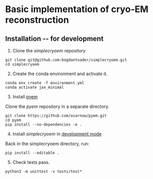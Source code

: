 # Basic implementation of cryo-EM reconstruction

## Installation -- for development

1. Clone the *simplecryoem* repository

```
git clone git@github.com:bogdantoader/simplecryoem.git
cd simplecryoem
```

2. Create the conda environment and activate it.

```
conda env create -f environment.yml
conda activate jax_minimal 
```

3. Install [pyem](https://github.com/asarnow/pyem/wiki/Install-pyem-with-Miniconda)

Clone the *pyem* repository in a separate directory.

```
git clone https://github.com/asarnow/pyem.git
cd pyem
pip install --no-dependencies -e .
```

4. Install *simplecryoem* in [development mode](https://setuptools.pypa.io/en/latest/userguide/development_mode.html)

Back in the simplecryoem directory, run:

```
pip install --editable .
```

5.  Check tests pass.

```
python3 -m unittest -v tests/test*
```
